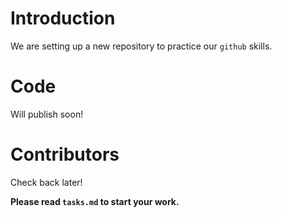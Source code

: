 # Introduction
We are setting up a new repository to practice our `github` skills.


# Code
Will publish soon!

# Contributors
Check back later!


**Please read `tasks.md` to start your work.**


 
